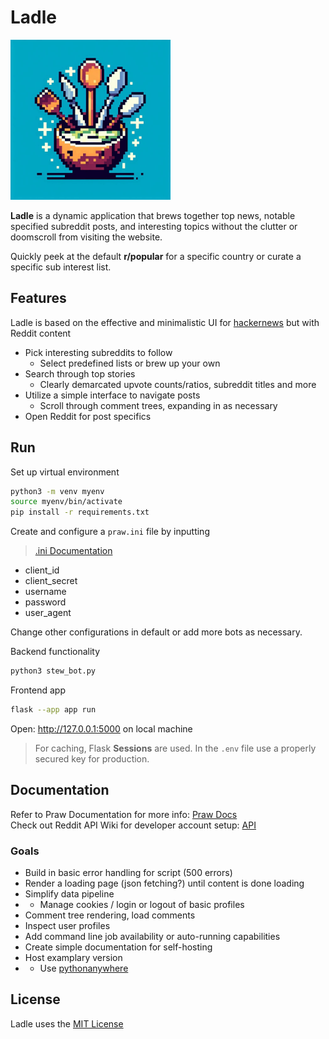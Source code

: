 # Ladle

<img src="static/images/LadleApp.png" width="256" alt="Ladle Logo">

**Ladle** is a dynamic application that brews together top news, notable specified subreddit posts, and interesting topics without the clutter or doomscroll from visiting the website. 

Quickly peek at the default **r/popular** for a specific country or curate a specific sub interest list. 

## Features
Ladle is based on the effective and minimalistic UI for [hackernews](https://news.ycombinator.com/) but with Reddit content
- Pick interesting subreddits to follow
  - Select predefined lists or brew up your own
- Search through top stories
  - Clearly demarcated upvote counts/ratios, subreddit titles and more
- Utilize a simple interface to navigate posts
  - Scroll through comment trees, expanding in as necessary
- Open Reddit for post specifics

## Run
Set up virtual environment
```bash
python3 -m venv myenv
source myenv/bin/activate
pip install -r requirements.txt
```

Create and configure a `praw.ini` file by inputting
> [.ini Documentation](https://praw.readthedocs.io/en/stable/getting_started/configuration/prawini.html)

- client_id
- client_secret
- username
- password
- user_agent

Change other configurations in default or add more bots as necessary.

Backend functionality
```bash
python3 stew_bot.py
```

Frontend app
```bash
flask --app app run
```
Open: http://127.0.0.1:5000 on local machine

> For caching, Flask **Sessions** are used. In the `.env` file use a properly secured key for production.

## Documentation

Refer to Praw Documentation for more info:  [Praw Docs](https://praw.readthedocs.io/en/stable/index.html)\
Check out Reddit API Wiki for developer account setup: [API](https://www.reddit.com/wiki/api/) 

### Goals
- Build in basic error handling for script (500 errors)
- Render a loading page (json fetching?) until content is done loading
- Simplify data pipeline
- * Manage cookies / login or logout of basic profiles
- Comment tree rendering, load comments
- Inspect user profiles
- Add command line job availability or auto-running capabilities
- Create simple documentation for self-hosting
- Host examplary version
- * Use [pythonanywhere](https://www.pythonanywhere.com/)


## License

Ladle uses the [MIT License](https://opensource.org/license/mit)
